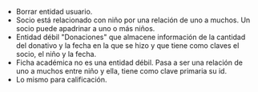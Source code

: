- Borrar entidad usuario.
- Socio está relacionado con niño por una relación de uno a muchos. Un socio puede apadrinar a uno o más niños.
- Entidad débil "Donaciones" que almacene información de la cantidad del donativo y la fecha en la que se hizo y que tiene como claves el socio, el niño y la fecha.
- Ficha académica no es una entidad débil. Pasa a ser una relación de uno a muchos entre niño y ella, tiene como clave primaria su id.
- Lo mismo para calificación.